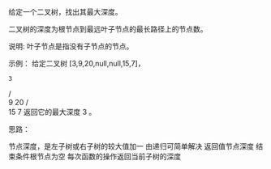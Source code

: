 给定一个二叉树，找出其最大深度。

二叉树的深度为根节点到最远叶子节点的最长路径上的节点数。

说明: 叶子节点是指没有子节点的节点。

示例：
给定二叉树 [3,9,20,null,null,15,7]，

    3
   / \
  9  20
    /  \
   15   7
返回它的最大深度 3 。

思路：

节点深度，是左子树或右子树的较大值加一
由递归可简单解决
返回值节点深度
结束条件根节点为空
每次函数的操作返回当前子树的深度

```

```

